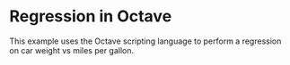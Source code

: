 # Regression in Octave
This example uses the Octave scripting language to perform a regression
on car weight vs miles per gallon. 
